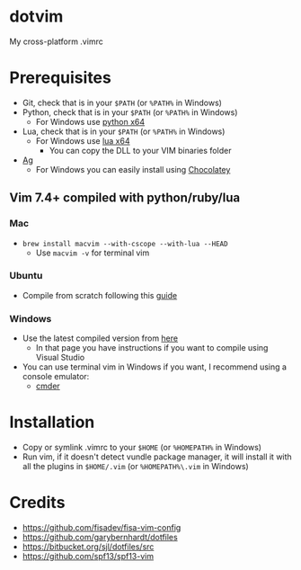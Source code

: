dotvim
======
My cross-platform .vimrc

# Prerequisites
- Git, check that is in your `$PATH` (or `%PATH%` in Windows)
- Python, check that is in your `$PATH` (or `%PATH%` in Windows)
  - For Windows use [python x64](https://www.python.org/download)
- Lua, check that is in your `$PATH` (or `%PATH%` in Windows)
  - For Windows use [lua x64](http://joedf.users.sourceforge.net/luabuilds/)
    - You can copy the DLL to your VIM binaries folder
- [Ag](https://github.com/ggreer/the_silver_searcher)
  - For Windows you can easily install using [Chocolatey](http://chocolatey.org/)

## Vim 7.4+ compiled with python/ruby/lua

### Mac
- `brew install macvim --with-cscope --with-lua --HEAD`
    - Use `macvim -v` for terminal vim

### Ubuntu
- Compile from scratch following this [guide](http://zaiste.net/2013/05/compiling_vim_with_ruby_and_python_support_on_ubuntu/)

### Windows
- Use the latest compiled version from [here](http://solar-blogg.blogspot.ca/p/vim-build.html)
    - In that page you have instructions if you want to compile using Visual Studio
- You can use terminal vim in Windows if you want, I recommend using a console
  emulator:
    - [cmder](http://bliker.github.io/cmder/)

# Installation
- Copy or symlink .vimrc to your `$HOME` (or `%HOMEPATH%` in Windows)
- Run vim, if it doesn't detect vundle package manager, it will install it with
  all the plugins in `$HOME/.vim` (or `%HOMEPATH%\.vim` in Windows)

# Credits
- https://github.com/fisadev/fisa-vim-config
- https://github.com/garybernhardt/dotfiles
- https://bitbucket.org/sjl/dotfiles/src
- https://github.com/spf13/spf13-vim

